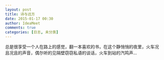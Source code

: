 ```yaml
---
layout: post
title: 诗与远方
date: 2015-01-17 00:30
author: IdeaMeet
comments: true
categories: [日志, 未分类]
---
```

总是很享受一个人在路上的感觉，翻一本喜欢的书，在这个静悄悄的夜里，火车况且况且的声音，偶尔听的见隔壁窃窃私语的谈话，火车到站的汽鸣声…
